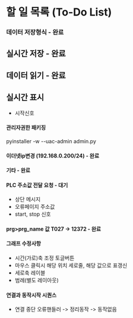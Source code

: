 # 할 일 목록 (To-Do List)

### 데이터 저장형식 - 완료

## 실시간 저장 - 완료

## 데이터 읽기 - 완료

## 실시간 표시
- 시작신호

#### 관리자권한 패키징
pyinstaller -w --uac-admin admin.py

#### 이더넷ip변경 (192.168.0.200/24) - 완료

#### 기타 - 완료

#### PLC 주소값 전달 요청 - 대기
- 상단 메시지
- 오류페이지 주소값
- start, stop 신호

#### prg>prg_name 값 T027 -> 12372 - 완료

#### 그래프 수정사항
- 시간(가로)축 조정 토글버튼 
- 마우스 클릭시 해당 위치 세로줄, 해당 값으로 표갱신
- 세로축 레이블
- 범례(별도 레이아웃)

#### 연결과 동작시작 시퀀스
- 연결 중단 오류핸들러 -> 정리동작 -> 동작없음
